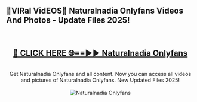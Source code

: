 <h2>🔴VIRal VidEOS🔴 Naturalnadia Onlyfans Videos And Photos - Update Files 2025!</h2>
<br>
<div align="center">
<h2><a href="https://virallinks.top/odZfE0" rel="nofollow">🔴 CLICK HERE 🌐==►► Naturalnadia Onlyfans</a></h2>
<br>
Get Naturalnadia Onlyfans and all content. Now you can access all videos and pictures of Naturalnadia Onlyfans. New Updated Files 2025!
<br>
<br>
<a href="https://virallinks.top/odZfE0" rel="nofollow" data-target="animated-image.originalLink"><img src="https://i.imgur.com/dJHk4Zq.gif)" alt="Naturalnadia Onlyfans" style="max-width: 100%; display: inline-block;" data-target="animated-image.originalImage"></a>
</div>
<br>
